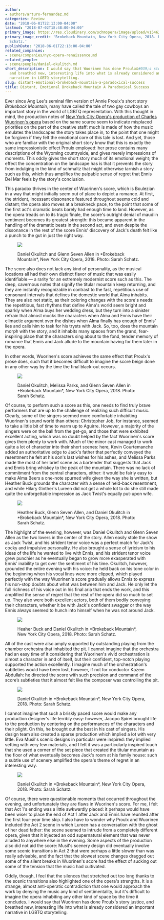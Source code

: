 ```yaml
---
author:
- authors/arturo-fernandez.md
categories: Review
date: "2018-06-01T22:13:00-04:00"
lastmod: "2018-07-02T18:48:00-04:00"
primary_image: https://res.cloudinary.com/schmopera/image/upload/v1546219956/media/2018/12/sqSS053018NYCO0347.jpg
primary_image_credit: 'Brokeback Mountain, New York City Opera, 2018. Photo: Sarah
  Schatz.'
publishDate: "2018-06-01T22:13:00-04:00"
related_companies:
- scene/companies/nyc-opera-renaissance.md
related_people:
- scene/people/daniel-okulitch.md
short_description: I would say that Wuorinen has done Proulx&#039;s story justice,
  and breathed new, interesting life into what is already considered an important
  narrative in LGBTQ storytelling.
slug: distant-emotional-brokeback-mountain-a-paradoxical-success
title: Distant, Emotional Brokeback Mountain A Paradoxical Success
---
```

Ever since Ang Lee's seminal film version of Annie Proulx's short story *Brokeback Mountain*, many have called the tale of two gay cowboys an important story in the world of LGBTQ representation. With this thought in mind, the production notes of [New York City Opera's production of Charles Wuorinen's opera](https://nycopera.com/shows/brokeback-mountain/) based on the same source seem to indicate misplaced priorities on the part of the creative staff: much is made of how the music emulates the landscapes the story takes place in, to the point that one might be forgiven if they felt the emotional core of this tale is lost. And yet, those who are familiar with the original short story know that this is exactly the same impressionistic effect Proulx employed: her prose contains many descriptions of the Wyoming countryside, and gives merely impressions of moments. This oddly gives the short story much of its emotional weight; the effect the concentration on the landscape has is that it prevents the story from indulging in the kind of schmaltz that might otherwise tarnish a story such as this, which thus amplifies the palpable sense of regret that Ennis Del Mar feels by the story's conclusion.

This paradox thrives in the center of Wuorinen's score, which is Boulezian in a way that might initially seem out of place to depict a romance. At first, the strident, incessant dissonance featured throughout seems cold and distant; the opera also moves at a breakneck pace, to the point that some of the first act's dramatic beats barely had enough time to land. However, as the opera treads on to its tragic finale, the score's outright denial of maudlin sentiment becomes its greatest strength: this became apparent in the handling of the dramatic beats in the second act, and even despite the dissonance in the rest of the score Ennis' discovery of Jack's death felt like a punch to the gut in just the right way.

<figure data-type="image">

![](https://res.cloudinary.com/schmopera/image/upload/v1545409169/media/webhook-uploads/1527905321878/SS053018NYCO_0186.jpg.jpg)
<figcaption>Daniel Okulitch and Glenn Seven Allen in *Brokeback Mountain*, New York City Opera, 2018. Photo: Sarah Schatz.</figcaption>
</figure>

The score also does not lack any kind of personality, as the musical locations all had their own distinct flavor of music that was easily identifiable — a rarity for an extremely modernist score such as this. The deep, cavernous notes that signify the titular mountain keep returning, and they are instantly recognizable in contrast to the fast, repetitious use of consonant intervals that defines the domestic world that Alma inhabits. They are also not static, as their coloring changes with the score's needs: the repetitious, fast rhythms that define Alma's world seem bright and sparkly when Alma buys her wedding dress, but they turn into a sinister refrain that almost mocks the characters when Alma and Ennis have their climactic argument over the dishes when Alma finally has enough of Ennis' lies and calls him to task for his trysts with Jack. So, too, does the mountain morph with the story, and it inhabits many spaces from the grand, fear-inspiring place that the characters sing about to the fond, tender memory of romance that Ennis and Jack allude to the mountain having for them later in the opera.

In other words, Wuorinen's score achieves the same effect that Proulx's prose does, such that it becomes difficult to imagine the score beign done in any other way by the time the final black-out occurs.

<figure data-type="image">

![](https://res.cloudinary.com/schmopera/image/upload/v1545409169/media/webhook-uploads/1527905329694/SS053018NYCO_0060.jpg.jpg)
<figcaption>Daniel Okulitch, Melissa Parks, and Glenn Seven Allen in *Brokeback Mountain*, New York City Opera, 2018. Photo: Sarah Schatz.</figcaption>
</figure>

Of course, to perform such a score as this, one needs to find truly brave performers that are up to the challenge of realizing such difficult music. Clearly, some of the singers seemed more comfortable inhabiting Wuorinen's sound world than others: Christopher Job, for instance, seemed to take a little bit of time to warm up to Aguirre. However, a majority of the singers were on the ball from the get-go, and those that were exhibited excellent acting, which was no doubt helped by the fact Wuorinen's score gives them plenty to work with. Much of the minor cast managed to work quite a lot of character into their short scenes: here, Kevin Courtemanche added an authoritative edge to Jack's father that perfectly conveyed the resentment he felt at his son's last wishes for his ashes, and Melissa Parks made the most of her brief scene as a bartender that suggests that Jack and Ennis bring whiskey to the peak of the mountain. There was no lack of commitment from the central characters, either: it would be fairly easy to make Alma Beers a one-note spurned wife given the way she is written, but Heather Buck grounds the character with a sense of held-back resentment, and while Hilary Ginther's Lureen did not get a whole lot to do she still made quite the unforgettable impression as Jack Twist's equally put-upon wife.

<figure data-type="image">

![](https://res.cloudinary.com/schmopera/image/upload/v1545409169/media/webhook-uploads/1527905338215/SS053018NYCO_0573.jpg.jpg)
<figcaption>Heather Buck, Glenn Seven Allen, and Daniel Okulitch in *Brokeback Mountain*, New York City Opera, 2018. Photo: Sarah Schatz.</figcaption>
</figure>

The highlight of the evening, however, was Daniel Okulitch and Glenn Seven Allen as the two lovers in the center of the story. Allen easily stole the show as Jack Twist, and his strident tenor voice was a perfect match for Jack's cocky and impulsive personality. He also brought a sense of lyricism to his ideas of the life he wanted to live with Ennis, and his strident tenor voice grew punchier as he eventually began to grow more exasperated with Ennis' inability to get over the sentiment of his time. Okulitch, however, grounded the entire evening with his voice: he held back on his tone color in the beginning when his vocal lines were more clipped, which played perfectly with the way Wuorinen's score gradually allows Ennis to express his non-stop doubts about what was between him and Jack. He only let the full richness of his voice out in his final aria that ends the work, and this amplified the sense of regret that the rest of the opera did so much to set up. They also were both excellent actors, both of them bodily conveying their characters, whether it be with Jack's confident swagger or the way Ennis always seemed to hunch into himself when he was not around Jack.

<figure data-type="image">

![](https://res.cloudinary.com/schmopera/image/upload/v1545409169/media/webhook-uploads/1527905353425/SS053018NYCO_0834.jpg.jpg)
<figcaption>Heaher Buck and Daniel Okulitch in *Brokeback Mountain*, New York City Opera, 2018. Photo: Sarah Schatz.</figcaption>
</figure>

All of the cast were also amply supported by outstanding playing from the chamber orchestra that inhabited the pit. I cannot imagine that the orchestra had an easy time of it considering that Wuorinen's vivid orchestration is almost a character in and of itself, but their confident, top-notch playing supported the action excellently. I imagine much of the orchestration's subtleties would have been lost, however, if not for conductor Kazem Abdullah: he directed the score with such precision and command of the score’s subtleties that it almost felt like the composer was controlling the pit.

<figure data-type="image">

![](https://res.cloudinary.com/schmopera/image/upload/v1545409169/media/webhook-uploads/1527905380622/SS053018NYCO_1181.jpg.jpg)
<figcaption>Daniel Okulitch in *Brokeback Mountain*, New York City Opera, 2018. Photo: Sarah Schatz.</figcaption>
</figure>

I cannot imagine that such a briskly paced score would make any production designer's life terribly easy: however, Jacopo Spirei brought life to the production by centering on the performances of the characters and their plight. On this, he brought out the best in his cast of singers. His design team also created a sparse production which implied a lot with very little. Eva Musil's scenic designs in particular were inspired: they implied setting with very few materials, and I felt it was a particularly inspired touch that she used a corner of the set piece that created the titular mountain as the floor of what eventually becomes Jack's room at his family house: such a subtle use of scenery amplified the opera's theme of regret in an interesting way.

<figure data-type="image">

![](https://res.cloudinary.com/schmopera/image/upload/v1545409169/media/webhook-uploads/1527905391589/SS053018NYCO_1117.jpg.jpg)
<figcaption>Daniel Okulitch in *Brokeback Mountain*, New York City Opera, 2018. Photo: Sarah Schatz.</figcaption>
</figure>

Of course, there were questionable moments that occurred throughout the evening, and unfortunately they are flaws in Wuorinen's score. For me, I felt that Act 1's ending was a little awkwardly placed: it perhaps would have been wiser to place the end of Act 1 after Jack and Ennis have reunited after the first four-year time skip. I also have to wonder why Proulx and Wuorinen included the Act 2 scene in which Lureen has a conversation with the ghost of her dead father: the scene seemed to intrude from a completely different opera, given that it injected an odd supernatural element that was never alluded to anywhere else in the evening. Some aspects of the production also did not aid the score: Musil's scenery design did eventually involve some scenic transitions in Act 2 that were perhaps a little slower than was really advisable, and the fact that the slowest scene changes dragged out some of the silent breaks in Wuorinen's score had the effect of sucking out some of the tension that the music had cultivated.

Oddly, though, I feel that the silences that stretched out too long thanks to the scenic transitions also highlighted one of the opera's strengths. It is a strange, almost anti-operatic contradiction that one would approach the work by denying the music any kind of sentimentality, but it's difficult to imagine the opera inhabiting any other kind of space by the time it concludes. I would say that Wuorinen has done Proulx's story justice, and breathed new, interesting life into what is already considered an important narrative in LGBTQ storytelling.